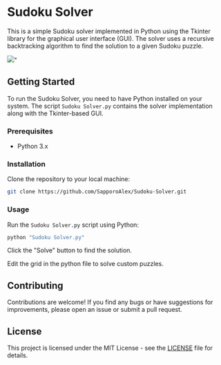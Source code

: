 # Sudoku Solver

This is a simple Sudoku solver implemented in Python using the Tkinter library for the graphical user interface (GUI). The solver uses a recursive backtracking algorithm to find the solution to a given Sudoku puzzle.

<img src="preview.gif">"

## Getting Started

To run the Sudoku Solver, you need to have Python installed on your system. The script `Sudoku Solver.py` contains the solver implementation along with the Tkinter-based GUI.

### Prerequisites

- Python 3.x

### Installation

Clone the repository to your local machine:

```bash
git clone https://github.com/SapporoAlex/Sudoku-Solver.git
```

### Usage

Run the `Sudoku Solver.py` script using Python:

```bash
python "Sudoku Solver.py"
```
Click the "Solve" button to find the solution.

Edit the grid in the python file to solve custom puzzles.

## Contributing

Contributions are welcome! If you find any bugs or have suggestions for improvements, please open an issue or submit a pull request.

## License

This project is licensed under the MIT License - see the [LICENSE](LICENSE) file for details.
